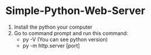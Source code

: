 # Simple-Python-Web-Server
1) Install the python your computer
2) Go to command prompt and run this command:
     - py -V (You can see python version)
     - py -m http.server [port]
